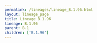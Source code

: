 ```yaml
---
permalink: /lineages/lineage_B.1.96.html
layout: lineage_page
title: Lineage B.1.96
lineage: B.1.96
parent: B.1
children: ['B.1.96']
---
```

